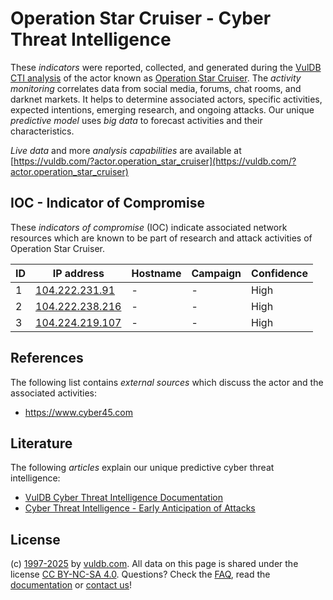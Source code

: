 # Operation Star Cruiser - Cyber Threat Intelligence

These _indicators_ were reported, collected, and generated during the [VulDB CTI analysis](https://vuldb.com/?kb.cti) of the actor known as [Operation Star Cruiser](https://vuldb.com/?actor.operation_star_cruiser). The _activity monitoring_ correlates data from social media, forums, chat rooms, and darknet markets. It helps to determine associated actors, specific activities, expected intentions, emerging research, and ongoing attacks. Our unique _predictive model_ uses _big data_ to forecast activities and their characteristics.

_Live data_ and more _analysis capabilities_ are available at [https://vuldb.com/?actor.operation_star_cruiser](https://vuldb.com/?actor.operation_star_cruiser)

## IOC - Indicator of Compromise

These _indicators of compromise_ (IOC) indicate associated network resources which are known to be part of research and attack activities of Operation Star Cruiser.

ID | IP address | Hostname | Campaign | Confidence
-- | ---------- | -------- | -------- | ----------
1 | [104.222.231.91](https://vuldb.com/?ip.104.222.231.91) | - | - | High
2 | [104.222.238.216](https://vuldb.com/?ip.104.222.238.216) | - | - | High
3 | [104.224.219.107](https://vuldb.com/?ip.104.224.219.107) | - | - | High

## References

The following list contains _external sources_ which discuss the actor and the associated activities:

* https://www.cyber45.com

## Literature

The following _articles_ explain our unique predictive cyber threat intelligence:

* [VulDB Cyber Threat Intelligence Documentation](https://vuldb.com/?kb.cti)
* [Cyber Threat Intelligence - Early Anticipation of Attacks](https://www.scip.ch/en/?labs.20201022)

## License

(c) [1997-2025](https://vuldb.com/?kb.changelog) by [vuldb.com](https://vuldb.com/?kb.about). All data on this page is shared under the license [CC BY-NC-SA 4.0](https://creativecommons.org/licenses/by-nc-sa/4.0/). Questions? Check the [FAQ](https://vuldb.com/?kb.faq), read the [documentation](https://vuldb.com/?kb) or [contact us](https://vuldb.com/?contact)!
